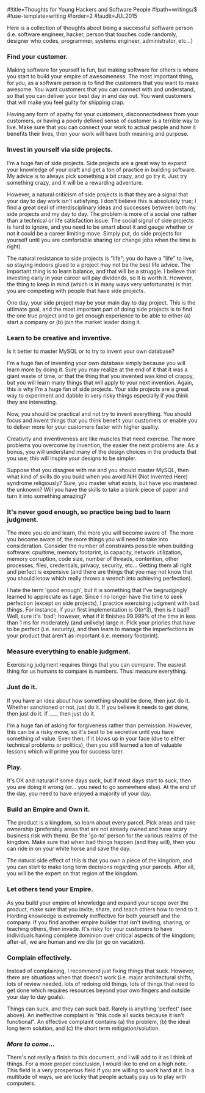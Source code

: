 #!title=Thoughts for Young Hackers and Software People
#!path=writings/$
#!use-template=writing
#!order=2
#!audit=JUL2015

Here is a collection of thoughts about being a successful software person (i.e. software engineer, hacker, person that touches code randomly, designer who codes, programmer, systems engineer, administrator, etc...)

### Find your customer.

Making software for yourself is fun, but making software for others is where you start to build your empire of awesomeness. The most important thing, for you, as a software person is to find the customers that you want to make awesome. You want customers that you can connect with and understand, so that you can deliver your best day in and day out. You want customers that will make you feel guilty for shipping crap.

Having any form of apathy for your customers, disconnectedness from your customers, or having a poorly defined sense of customer is a terrible way to live. Make sure that you can connect your work to actual people and how it benefits their lives, then your work will have both meaning and purpose.

### Invest in yourself via side projects.

I'm a huge fan of side projects. Side projects are a great way to expand your knowledge of your craft and get a ton of practice in building software. My advice is to always pick something a bit crazy, and go try it. Just try something crazy, and it will be a rewarding adventure.

However, a natural criticism of side projects is that they are a signal that your day to day work isn't satisfying. I don't believe this is absolutely true; I find a great deal of interdisciplinary ideas and successes between both my side projects and my day to day. The problem is more of a social one rather than a technical or life satisfaction issue. The social signal of side projects is hard to ignore, and you need to be smart about it and gauge whether or not it could be a career limiting move. Simply put, do side projects for yourself until you are comfortable sharing (or change jobs when the time is right).

The natural resistance to side projects is "life"; you do have a "life" to live, so staying indoors glued to a project may not be the best life advice. The important thing is to learn balance, and that will be a struggle. I believe that investing early in your career will pay dividends, so it is worth it. However, the thing to keep in mind (which is in many ways very unfortunate) is that you are competing with people that have side projects.

One day, your side project may be your main day to day project. This is the ultimate goal, and the most important part of doing side projects is to find the one true project and to get enough experience to be able to either (a) start a company or (b) join the market leader doing it.

### Learn to be creative and inventive.

Is it better to master MySQL or to try to invent your own database?

I'm a huge fan of inventing your own database simply because you will learn more by doing it. Sure you may realize at the end of it that it was a giant waste of time, or that the thing that you invented was kind of crappy, but you will learn many things that will apply to your next invention. Again, this is why I'm a huge fan of side projects. Your side projects are a great way to experiment and dabble in very risky things especially if you think they are interesting.

Now, you should be practical and not try to invent everything. You should focus and invent things that you think benefit your customers or enable you to deliver more for your customers faster with higher quality.

Creativity and inventiveness are like muscles that need exercise. The more problems you overcome by invention, the easier the next problems are. As a bonus, you will understand many of the design choices in the products that you use; this will inspire your designs to be simpler.

Suppose that you disagree with me and you should master MySQL, then what kind of skills do you build when you avoid NIH (Not Invented Here) syndrome religiously? Sure, you master what exists, but have you mastered the unknown? Will you have the skills to take a blank piece of paper and turn it into something amazing?

### It's never good enough, so practice being bad to learn judgment.

The more you do and learn, the more you will become aware of. The more you become aware of, the more things you will need to take into consideration. Consider the number of constraints possible when building software: cpu/time, memory footprint, io capacity, network utilization, memory corruption, code size, number of threads, contention, other processes, files, credentials, privacy, security, etc... Getting them all right and perfect is expensive (and there are things that you may not know that you should know which really throws a wrench into achieving perfection).

I hate the term 'good enough', but it is something that I've begrudgingly learned to appreciate as I age. Since I no longer have the time to seek perfection (except on side projects), I practice exercising judgment with bad things. For instance, if your first implementation is O(n^3), then is it bad? Well, sure it's 'bad'; however, what if it finishes 99.999% of the time in less than 1 ms for moderately (and unlikely) large n. Pick your priories that have to be perfect (i.e. security), and then learn to manage the imperfections in your product that aren't as important (i.e. memory footprint).

### Measure everything to enable judgment.

Exercising judgment requires things that you can compare. The easiest thing for us humans to compare is numbers. Thus: measure everything.

### Just do it.

If you have an idea about how something should be done, then just do it. Whether sanctioned or not, just do it. If you believe it needs to get done, then just do it. If ___, then just do it.

I'm a huge fan of asking for forgiveness rather than permission. However, this can be a risky move, so it's best to be secretive until you have something of value. Even then, if it blows up in your face (due to either technical problems or politics), then you still learned a ton of valuable lessons which will prime you for success later.

### Play.

It's OK and natural if some days suck, but if most days start to suck, then you are doing it wrong (or... you need to go somewhere else). At the end of the day, you need to have enjoyed a majority of your day.

### Build an Empire and Own it.

The product is a kingdom, so learn about every parcel. Pick areas and take ownership (preferably areas that are not already owned and have scary business risk with them). Be the 'go-to' person for the various realms of the kingdom. Make sure that when bad things happen (and they will), then you can ride in on your white horse and save the day.

The natural side effect of this is that you own a piece of the kingdom, and you can start to make long term decisions regarding your parcels. After all, you will be the expert on that region of the kingdom.

### Let others tend your Empire.

As you build your empire of knowledge and expand your scope over the product, make sure that you invite, share, and teach others how to tend to it. Hording knowledge is extremely ineffective for both yourself and the company. If you find another empire builder that isn't inviting, sharing, or teaching others, then invade. It's risky for your customers to have individuals having complete dominion over critical aspects of the kingdom; after-all, we are human and we die (or go on vacation).

### Complain effectively.

Instead of complaining, I recommend just fixing things that suck. However, there are situations when that doesn't work (i.e. major architectural shifts, lots of review needed, lots of redoing old things, lots of things that need to get done which requires resources beyond your own fingers and outside your day to day goals).

Things can suck, and they can suck bad. Rarely is anything 'perfect' (see above). An ineffective complaint is "this code all sucks because it isn't functional". An effective complaint contains (a) the problem, (b) the ideal long term solution, and (c) the short term mitigation/solution.

### *More to come...*

There's not really a finish to this document, and I will add to it as I think of things. For a more proper conclusion, I would like to end on a high note. This field is a very prosperous field if you are willing to work hard at it. In a multitude of ways, we are lucky that people actually pay us to play with computers.
